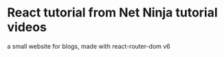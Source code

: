# React tutorial from Net Ninja tutorial videos

a small website for blogs, made with react-router-dom v6